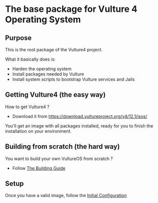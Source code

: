 # The base package for Vulture 4 Operating System

## Purpose

This is the root package of the Vulture4 project.

What it basically does is:
 - Harden the operating system
 - Install packages needed by Vulture
 - Install system scripts to bootstrap Vulture services and Jails
 

## Getting Vulture4 (the easy way)
How to get Vulture4 ?
 - Download it from https://download.vultureproject.org/v4/12.1/isos/
 
 You'll get an image with all packages installed, ready for you to finish the installation on your environment.
 
 
 ## Building from scratch (the hard way)
 You want to build your own VultureOS from scratch ?
 - Follow [The Building Guide](BUILDING.md)


## Setup
Once you have a valid image, follow the [Initial Configuration](CONFIGURE.md)
